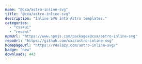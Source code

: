 ```yaml
---
name: "@cxa/astro-inline-svg"
title: "@cxa/astro-inline-svg"
description: "Inline SVG into Astro templates."
categories:
  - "css+ui"
  - "recent"
npmUrl: "https://www.npmjs.com/package/@cxa/astro-inline-svg"
repoUrl: "https://github.com/cxa/astro-inline-svg"
homepageUrl: "https://realazy.com/astro-inline-svg/"
badge: "new"
downloads: 443
---
```

